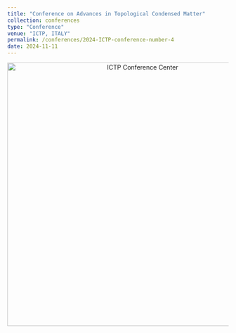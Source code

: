 ```yaml
---
title: "Conference on Advances in Topological Condensed Matter"
collection: conferences
type: "Conference"
venue: "ICTP, ITALY"
permalink: /conferences/2024-ICTP-conference-number-4
date: 2024-11-11
---
```

<p align="center">
  <img src="/images/ICTP.jpg" alt="ICTP Conference Center" width="600">
</p>
